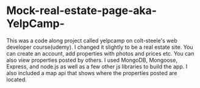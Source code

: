 # Mock-real-estate-page-aka-YelpCamp-

This was a code along project called yelpcamp on colt-steele's web developer course(udemy). I changed it slightly to be a real estate site. You can create an account, add properties with photos and prices etc. You can also view properties posted by others. I used MongoDB, Mongoose, Express, and node.js as well as a few other js libraries to build the app. I also included a map api that shows where the properties posted are located.
